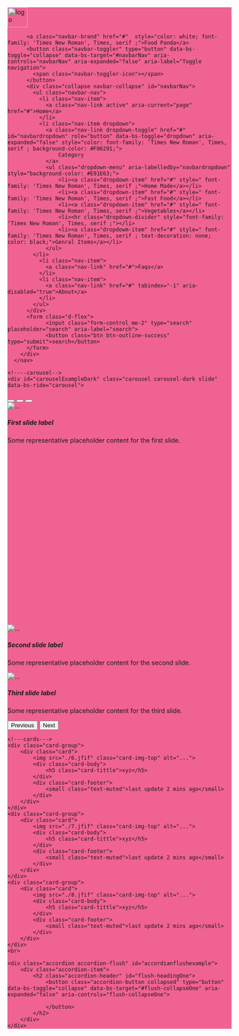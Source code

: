 <!DOCTYPE html>
<html lang="en">
<head>
    <meta charset="UTF-8">
    <meta name="viewport" content="width=device-width, initial-scale=1.0">
    <title>FOOD PANDA</title>
    <link href="https://cdn.jsdelivr.net/npm/bootstrap@5.0.2/dist/css/bootstrap.min.css" rel="stylesheet" integrity="sha384-EVSTQN3/azprG1Anm3QDgpJLIm9Nao0Yz1ztcQTwFspd3yD65VohhpuuCOmLASjC" crossorigin="anonymous">
    <script src="https://cdn.jsdelivr.net/npm/bootstrap@5.0.2/dist/js/bootstrap.bundle.min.js" integrity="sha384-MrcW6ZMFYlzcLA8Nl+NtUVF0sA7MsXsP1UyJoMp4YLEuNSfAP+JcXn/tWtIaxVXM" crossorigin="anonymous"></script>

</head>
<body>
    <nav class="navbar navbar-expand-lg navbar-light" style="background-color:#F06292;">
        <div class="container-fluid">
            <img src="./download.png" alt="logo" height="45px" width="45px">

          <a class="navbar-brand" href="#"  style="color: white; font-family: 'Times New Roman', Times, serif ;">Food Panda</a>
          <button class="navbar-toggler" type="button" data-bs-toggle="collapse" data-bs-target="#navbarNav" aria-controls="navbarNav" aria-expanded="false" aria-label="Toggle navigation">
            <span class="navbar-toggler-icon"></span>
          </button>
          <div class="collapse navbar-collapse" id="navbarNav">
            <ul class="navbar-nav">
              <li class="nav-item">
                <a class="nav-link active" aria-current="page" href="#">Home</a>
              </li>
              <li class="nav-item dropdown">
                <a class="nav-link dropdown-toggle" href="#" id="navbardropdown" role="button" data-bs-toggle="dropdown" aria-expanded="false" style="color: font-family: 'Times New Roman', Times, serif ; background-color: #F06291;">
                    Category
                </a>
                <ul class="dropdown-menu" aria-labelledby="navbardropdown" style="background-color: #E91E63;">
                    <li><a class="dropdown-item" href="#" style=" font-family: 'Times New Roman', Times, serif ;">Home Made</a></li>
                    <li><a class="dropdown-item" href="#" style=" font-family: 'Times New Roman', Times, serif ;">Fast Food</a></li>
                    <li><a class="dropdown-item" href="#" style=" font-family: 'Times New Roman', Times, serif ;">Vegetables</a></li>
                    <li><hr class="dropdown-divider" style="font-family: 'Times New Roman', Times, serif ;"></li>
                    <li><a class="dropdowm-item" href="#" style=" font-family: 'Times New Roman', Times, serif ; text-decoration: none; color: black;">Genral Items</a></li>
                </ul>
            </li>
              <li class="nav-item">
                <a class="nav-link" href="#">Faqs</a>
              </li>
              <li class="nav-item">
                <a class="nav-link" href="#" tabindex="-1" aria-disabled="true">About</a>
              </li>
            </ul>
          </div>
          <form class="d-flex">
                <input class="form-control me-2" type="search" placeholder="search" aria-label="search">
                <button class="btn btn-outline-success" type="submit">search</button>
          </form>
        </div>
      </nav> 
      
    <!----carousel-->
    <div id="carouselExampleDark" class="carousel carousel-dark slide" data-bs-ride="carousel">
  <div class="carousel-indicators">
    <button type="button" data-bs-target="#carouselExampleDark" data-bs-slide-to="0" class="active" aria-current="true" aria-label="Slide 1"></button>
    <button type="button" data-bs-target="#carouselExampleDark" data-bs-slide-to="1" aria-label="Slide 2"></button>
    <button type="button" data-bs-target="#carouselExampleDark" data-bs-slide-to="2" aria-label="Slide 3"></button>
  </div>
  <div class="carousel-inner">
    <div class="carousel-item active" data-bs-interval="10000" style="width: 400px; height: 500px; border-radius: 20px;">
      <img src="./1.jfif" class="d-block w-100" alt="...">
      <div class="carousel-caption d-none d-md-block">
        <h5>First slide label</h5>
        <p>Some representative placeholder content for the first slide.</p>
      </div>
    </div>
    <div class="carousel-item" data-bs-interval="2000">
      <img src="./2.jfif" class="d-block w-100" alt="...">
      <div class="carousel-caption d-none d-md-block">
        <h5>Second slide label</h5>
        <p>Some representative placeholder content for the second slide.</p>
      </div>
    </div>
    <div class="carousel-item">
      <img src="./3.jfif" class="d-block w-100" alt="...">
      <div class="carousel-caption d-none d-md-block">
        <h5>Third slide label</h5>
        <p>Some representative placeholder content for the third slide.</p>
      </div>
    </div>
  </div>
  <button class="carousel-control-prev" type="button" data-bs-target="#carouselExampleDark" data-bs-slide="prev">
    <span class="carousel-control-prev-icon" aria-hidden="true"></span>
    <span class="visually-hidden">Previous</span>
  </button>
  <button class="carousel-control-next" type="button" data-bs-target="#carouselExampleDark" data-bs-slide="next">
    <span class="carousel-control-next-icon" aria-hidden="true"></span>
    <span class="visually-hidden">Next</span>
  </button>
</div>

    <!---cards--->
    <div class="card-group">
        <div class="card">
            <img src="./6.jfif" class="card-img-top" alt="...">
            <div class="card-body">
                <h5 class="card-tittle">xyz</h5>
            </div>
            <div class="card-footer">
                <small class="text-muted">last update 2 mins ago</small>
            </div>
        </div>
    </div>
    <div class="card-group">
        <div class="card">
            <img src="./7.jfif" class="card-img-top" alt="...">
            <div class="card-body">
                <h5 class="card-tittle">xyz</h5>
            </div>
            <div class="card-footer">
                <small class="text-muted">last update 2 mins ago</small>
            </div>
        </div>
    </div>
    <div class="card-group">
        <div class="card">
            <img src="./8.jfif" class="card-img-top" alt="...">
            <div class="card-body">
                <h5 class="card-tittle">xyz</h5>
            </div>
            <div class="card-footer">
                <small class="text-muted">last update 2 mins ago</small>
            </div>
        </div>
    </div>
    <br>

    <div class="accordion accordion-flush" id="accordianflushexample">
        <div class="accordion-item">
            <h2 class="accordion-header" id="flush-headingOne">
                <button class="accordion-button collapsed" type="button" data-bs-toggle="collapse" data-bs-target="#flush-collapseOne" aria-expanded="false" aria-controls="flush-collapseOne">

                </button>
            </h2>
        </div>
    </div>
</body>
</html>
